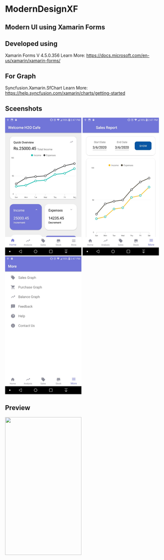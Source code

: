 # ModernDesignXF
## Modern UI using Xamarin Forms
## Developed using 
Xamarin Forms V 4.5.0.356
Learn More: https://docs.microsoft.com/en-us/xamarin/xamarin-forms/
## For Graph
Syncfusion.Xamarin.SfChart
Learn More: https://help.syncfusion.com/xamarin/charts/getting-started

## Sceenshots
<img src="Screenshots/Homepage.jpeg" width="250" height="450">  <img src="Screenshots/Sales.jpeg" width="250" height="450">  <img src="Screenshots/Menu.jpeg" width="250" height="450">

## Preview
<img src="Screenshots/demo.gif" width="250" height="450">
